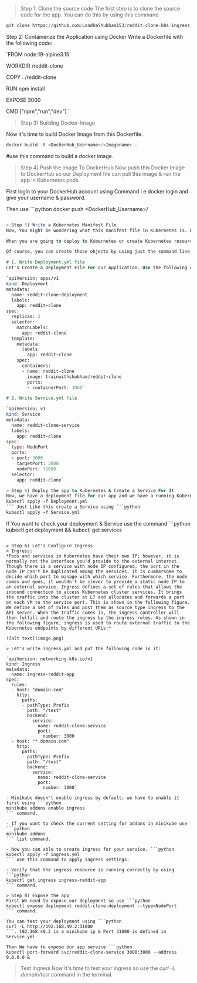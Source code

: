 > Step 1: Clone the source code
The first step is to clone the source code for the app. You can do this by using this command 
```python
git clone https://github.com/LondheShubham153/reddit-clone-k8s-ingress.git
```

Step 2: Containerize the Application using Docker
Write a Dockerfile with the following code:


`FROM node:19-alpine3.15

WORKDIR /reddit-clone

COPY . /reddit-clone

RUN npm install 

EXPOSE 3000

CMD ["npm","run","dev"]
`

> Step 3) Building Docker-Image

Now it's time to build Docker Image from this Dockerfile. 
```python
docker build -t <DockerHub_Username>/<Imagename> . 
```
#use this command to build a docker image.

> Step 4) Push the Image To DockerHub
Now push this Docker Image to DockerHub so our Deployment file can pull this image & run the app in Kubernetes pods.

First login to your DockerHub account using Command i.e docker login and give your username & password.

Then use ```python
docker push <DockerHub_Username>/<Imagename>
``` for pushing to the DockerHub.

> Step 5) Write a Kubernetes Manifest File
Now, You might be wondering what this manifest file in Kubernetes is. Don't worry, I'll tell you in brief.

When you are going to deploy to Kubernetes or create Kubernetes resources like a pod, replica-set, config map, secret, deployment, etc, you need to write a file called manifest that describes that object and its attributes either in yaml or json. Just like you do in the ansible playbook.

Of course, you can create those objects by using just the command line, but the recommended way is to write a file so that you can version control it and use it in a repeatable way.

# 1. Write Deployment.yml file
Let's Create a Deployment File For our Application. Use the following code for the Deployment.yml file.

`apiVersion: apps/v1
kind: Deployment
metadata:
  name: reddit-clone-deployment
  labels:
    app: reddit-clone
spec:
  replicas: 2
  selector:
    matchLabels:
      app: reddit-clone
  template:
    metadata:
      labels:
        app: reddit-clone
    spec:
      containers:
      - name: reddit-clone
        image: trainwithshubham/reddit-clone
        ports:
        - containerPort: 3000`

# 2. Write Service.yml file

`apiVersion: v1
kind: Service
metadata:
  name: reddit-clone-service
  labels:
    app: reddit-clone
spec:
  type: NodePort
  ports:
  - port: 3000
    targetPort: 3000
    nodePort: 31000
  selector:
    app: reddit-clone`

> Step 6) Deploy the app to Kubernetes & Create a Service For It
Now, we have a deployment file for our app and we have a running Kubernetes cluster, we can deploy the app to Kubernetes. To deploy the app you need to run following the command: ```python
kubectl apply -f Deployment.yml
``` Just Like this create a Service using ```python
kubectl apply -f Service.yml
```

If You want to check your deployment & Service use the command ```python
kubectl get deployment && kubectl get services
```

> Step 6) Let's Configure Ingress
> Ingress:
*Pods and services in Kubernetes have their own IP; however, it is normally not the interface you'd provide to the external internet. Though there is a service with node IP configured, the port in the node IP can't be duplicated among the services. It is cumbersome to decide which port to manage with which service. Furthermore, the node comes and goes, it wouldn't be clever to provide a static node IP to an external service. Ingress defines a set of rules that allows the inbound connection to access Kubernetes cluster services. It brings the traffic into the cluster at L7 and allocates and forwards a port on each VM to the service port. This is shown in the following figure. We define a set of rules and post them as source type ingress to the API server. When the traffic comes in, the ingress controller will then fulfill and route the ingress by the ingress rules. As shown in the following figure, ingress is used to route external traffic to the Kubernetes endpoints by different URLs:*

![alt text](image.png)

> Let's write ingress.yml and put the following code in it:

`apiVersion: networking.k8s.io/v1
kind: Ingress
metadata:
  name: ingress-reddit-app
spec:
  rules:
  - host: "domain.com"
    http:
      paths:
      - pathType: Prefix
        path: "/test"
        backend:
          service:
            name: reddit-clone-service
            port:
              number: 3000
  - host: "*.domain.com"
    http:
      paths:
      - pathType: Prefix
        path: "/test"
        backend:
          service:
            name: reddit-clone-service
            port:
              number: 3000`

- Minikube doesn't enable ingress by default; we have to enable it first using ```python
minikube addons enable ingress
``` command.

- If you want to check the current setting for addons in minikube use ```python
minikube addons
``` list command.

- Now you can able to create ingress for your service. ```python
kubectl apply -f ingress.yml
``` use this command to apply ingress settings.

- Verify that the ingress resource is running correctly by using ```python
kubectl get ingress ingress-reddit-app
``` command.

> Step 8) Expose the app
First We need to expose our deployment so use ```python
kubectl expose deployment reddit-clone-deployment --type=NodePort
``` command.

You can test your deployment using ```python
curl -L http://192.168.49.2:31000
```. 192.168.49.2 is a minikube ip & Port 31000 is defined in Service.yml

Then We have to expose our app service ```python
kubectl port-forward svc/reddit-clone-service 3000:3000 --address 0.0.0.0 &
```
> Test Ingress
Now It's time to test your ingress so use the *curl -L domain/test* command in the terminal.